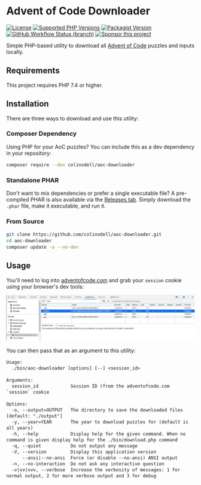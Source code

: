 # Advent of Code Downloader

[![License](https://img.shields.io/github/license/colinodell/aoc-downloader?style=flat-square)](https://github.com/colinodell/aoc-downloader/blob/main/LICENSE.md)
[![Supported PHP Versions](https://img.shields.io/packagist/php-v/colinodell/aoc-downloader?style=flat-square)](https://packagist.org/packages/colinodell/aoc-downloader)
[![Packagist Version](https://img.shields.io/packagist/v/colinodell/aoc-downloader?style=flat-square)](https://packagist.org/packages/colinodell/aoc-downloader)
[![GitHub Workflow Status (branch)](https://img.shields.io/github/workflow/status/colinodell/aoc-downloader/CI/main?style=flat-square)](https://github.com/colinodell/aoc-downloader/actions/workflows/ci.yml)
[![Sponsor this project](https://img.shields.io/badge/sponsor%20this%20package-%E2%9D%A4-ff69b4.svg?style=flat-square)](https://github.com/sponsors/colinodell)

Simple PHP-based utility to download all [Advent of Code](https://adventofcode.com/) puzzles and inputs locally.

## Requirements

This project requires PHP 7.4 or higher.

## Installation

There are three ways to download and use this utility:

### Composer Dependency

Using PHP for your AoC puzzles? You can include this as a dev dependency in your repository:

```bash
composer require --dev colinodell/aoc-downloader
```

### Standalone PHAR

Don't want to mix dependencies or prefer a single executable file?
A pre-compiled PHAR is also available via the [Releases tab](https://github.com/colinodell/aoc-downloader/releases).
Simply download the `.phar` file, make it executable, and run it.

### From Source

```bash
git clone https://github.com/colinodell/aoc-downloader.git
cd aoc-downloader
composer update -o --no-dev
```

## Usage

You'll need to log into [adventofcode.com](https://adventofcode.com/) and grab your `session` cookie using your browser's dev tools:

![](session-cookie.png)

You can then pass that as an argument to this utility:

```
Usage:
  ./bin/aoc-downloader [options] [--] <session_id>

Arguments:
  session_id            Session ID (from the adventofcode.com `session` cookie

Options:
  -o, --output=OUTPUT   The directory to save the downloaded files [default: "./output"]
  -y, --year=YEAR       The year to download puzzles for (default is all years)
  -h, --help            Display help for the given command. When no command is given display help for the ./bin/download.php command
  -q, --quiet           Do not output any message
  -V, --version         Display this application version
      --ansi|--no-ansi  Force (or disable --no-ansi) ANSI output
  -n, --no-interaction  Do not ask any interactive question
  -v|vv|vvv, --verbose  Increase the verbosity of messages: 1 for normal output, 2 for more verbose output and 3 for debug
```
